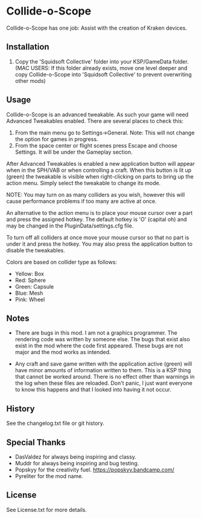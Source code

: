 # Collide-o-Scope

Collide-o-Scope has one job: Assist with the creation of Kraken devices.

## Installation

1. Copy the 'Squidsoft Collective' folder into your KSP/GameData folder. (MAC USERS: If this folder already exists, move one level deeper and copy Collide-o-Scope into 'Squidsoft Collective' to prevent overwriting other mods)

## Usage

Collide-o-Scope is an advanced tweakable. As such your game will need Advanced Tweakables enabled. There are several places to check this:

1. From the main menu go to Settings->General. Note: This will not change the option for games in progress.
2. From the space center or flight scenes press Escape and choose Settings. It will be under the Gameplay section.

After Advanced Tweakables is enabled a new application button will appear when in the SPH/VAB or when controlling a craft. When this button is lit up (green) the tweakable is visible when right-clicking on parts to bring up the action menu. Simply select the tweakable to change its mode.

NOTE: You may turn on as many colliders as you wish, however this will cause performance problems if too many are active at once.

An alternative to the action menu is to place your mouse cursor over a part and press the assigned hotkey. The default hotkey is 'O' (capital oh) and may be changed in the PluginData/settings.cfg file.

To turn off all colliders at once move your mouse cursor so that no part is under it and press the hotkey. You may also press the application button to disable the tweakables.

Colors are based on collider type as follows:

- Yellow: Box
- Red: Sphere
- Green: Capsule
- Blue: Mesh
- Pink: Wheel

## Notes

- There are bugs in this mod. I am not a graphics programmer. The rendering code was written by someone else. The bugs that exist also exist in the mod where the code first appeared. These bugs are not major and the mod works as intended.

- Any craft and save game written with the application active (green) will have minor amounts of information written to them. This is a KSP thing that cannot be worked around. There is no effect other than warnings in the log when these files are reloaded. Don't panic, I just want everyone to know this happens and that I looked into having it not occur.

## History

See the changelog.txt file or git history.

## Special Thanks

- DasValdez for always being inspiring and classy.
- Muddr for always being inspiring and bug testing.
- Popskyy for the creativity fuel. https://popskyy.bandcamp.com/
- Pyreliter for the mod name.

## License

See License.txt for more details.